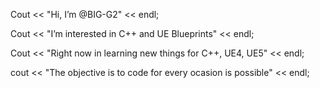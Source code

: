 Cout << "Hi, I’m @BIG-G2" << endl;

Cout << "I’m interested in C++ and UE Blueprints" << endl;

Cout << "Right now in learning new things for C++, UE4, UE5" << endl;

cout << "The objective is to code for every ocasion is possible" << endl;

